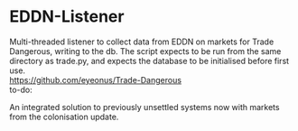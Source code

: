 # EDDN-Listener

Multi-threaded listener to collect data from EDDN on markets for Trade Dangerous, writing to the db. The script expects to be run from the same directory as trade.py, and expects the database to be initialised before first use.<br>
https://github.com/eyeonus/Trade-Dangerous<br>
to-do:<br>

An integrated solution to previously unsettled systems now with markets from the colonisation update.
